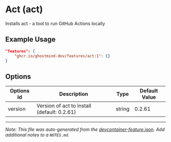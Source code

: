 
# Act (act)

Installs act - a tool to run GitHub Actions locally

## Example Usage

```json
"features": {
    "ghcr.io/ghostmind-dev/features/act:1": {}
}
```

## Options

| Options Id | Description | Type | Default Value |
|-----|-----|-----|-----|
| version | Version of act to install (default: 0.2.61) | string | 0.2.61 |



---

_Note: This file was auto-generated from the [devcontainer-feature.json](https://github.com/ghostmind-dev/features/blob/main/features/src/act/devcontainer-feature.json).  Add additional notes to a `NOTES.md`._
